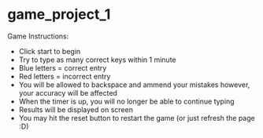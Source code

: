 # game_project_1

Game Instructions:

- Click start to begin
- Try to type as many correct keys within 1 minute
- Blue letters = correct entry
- Red letters = incorrect entry
- You will be allowed to backspace and ammend your mistakes however, your accuracy will be affected
- When the timer is up, you will no longer be able to continue typing
- Results will be displayed on screen
- You may hit the reset button to restart the game (or just refresh the page :D)



